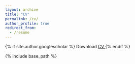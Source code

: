 ```yaml
---
layout: archive
title: "CV"
permalink: /cv/
author_profile: true
redirect_from:
  - /resume
---
```


{% if site.author.googlescholar %}
  Download <a href="/files/CV.pdf" download> CV </a>
{% endif %}

{% include base_path %}
